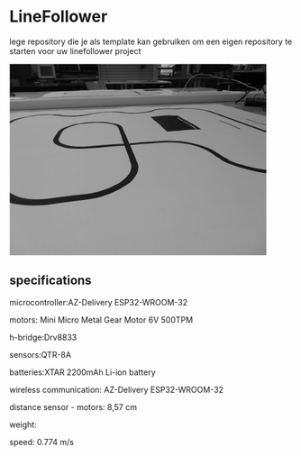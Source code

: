 # LineFollower

lege repository die je als template kan gebruiken om een eigen repository te starten voor uw linefollower project

![A description of my image](images/empty.png)

  
## specifications

microcontroller:AZ-Delivery ESP32-WROOM-32

motors: Mini Micro Metal Gear Motor 6V 500TPM

h-bridge:Drv8833

sensors:QTR-8A

batteries:XTAR 2200mAh Li-ion battery

wireless communication: AZ-Delivery ESP32-WROOM-32

distance sensor - motors: 8,57 cm

weight:

speed: 0.774 m/s


